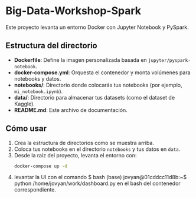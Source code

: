 # Big-Data-Workshop-Spark

Este proyecto levanta un entorno Docker con Jupyter Notebook y PySpark.

## Estructura del directorio

- **Dockerfile**: Define la imagen personalizada basada en `jupyter/pyspark-notebook`.
- **docker-compose.yml**: Orquesta el contenedor y monta volúmenes para notebooks y datos.
- **notebooks/**: Directorio donde colocarás tus notebooks (por ejemplo, `mi_notebook.ipynb`).
- **data/**: Directorio para almacenar tus datasets (como el dataset de Kaggle).
- **README.md**: Este archivo de documentación.

## Cómo usar

1. Crea la estructura de directorios como se muestra arriba.
2. Coloca tus notebooks en el directorio `notebooks` y tus datos en `data`.
3. Desde la raíz del proyecto, levanta el entorno con:
   ```bash
   docker-compose up -d
4. levantar la UI con el comando $ bash 
(base) jovyan@01cddcc11d8b:~$ python /home/jovyan/work/dashboard.py
en el bash del contenedor correspondiente.